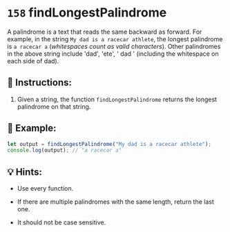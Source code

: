 # `158` findLongestPalindrome

A palindrome is a text that reads the same backward as forward. For example, in the string `My dad is a racecar athlete`, the longest palindrome is `a racecar a` (*whitespaces count as valid characters*). Other palindromes in the above string include 'dad', 'ete', ' dad ' (including the whitespace on each side of dad).

## 📝 Instructions:

1. Given a string, the function `findLongestPalindrome` returns the longest palindrome on that string.

## 📎 Example:

```javascript
let output = findLongestPalindrome("My dad is a racecar athlete");
console.log(output); // "a racecar a"
```

## 💡 Hints:

+ Use every function.

+ If there are multiple palindromes with the same length, return the last one. 

+ It should not be case sensitive.
